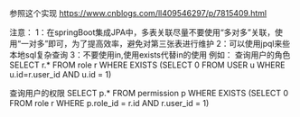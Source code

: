 参照这个实现
https://www.cnblogs.com/ll409546297/p/7815409.html

注意：
1：在springBoot集成JPA中，多表关联尽量不要使用“多对多”关联，使用“一对多”即可，为了提高效率，避免对第三张表进行维护
2：可以使用jpql来些本地sql复杂查询
3：不要使用in,使用exists代替in的使用
例如：
查询用户的角色
SELECT r.* FROM role r WHERE EXISTS (SELECT 0 FROM USER u WHERE u.id=r.user_id AND u.id = 1)

查询用户的权限
SELECT p.* FROM permission p WHERE EXISTS (SELECT 0 FROM role r WHERE p.role_id = r.id AND r.user_id = 1)